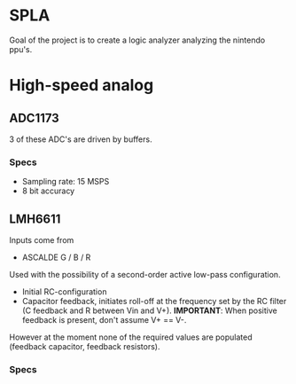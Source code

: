 # SPLA

Goal of the project is to create a logic analyzer analyzing the nintendo ppu's.

# High-speed analog
## ADC1173

3 of these ADC's are driven by buffers.


### Specs
- Sampling rate: 15 MSPS
- 8 bit accuracy

## LMH6611

Inputs come from
- ASCALDE G / B / R

Used with the possibility of a second-order active low-pass configuration.
- Initial RC-configuration
- Capacitor feedback, initiates roll-off at the frequency set by the RC filter (C feedback and R between Vin and V+).
**IMPORTANT**: When positive feedback is present, don't assume V+ == V-.


However at the moment none of the required values are populated (feedback capacitor, feedback resistors).


### Specs
